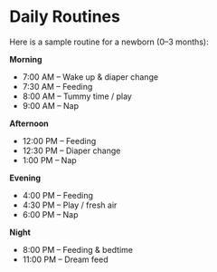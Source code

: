 # Daily Routines

Here is a sample routine for a newborn (0–3 months):

**Morning**
- 7:00 AM – Wake up & diaper change
- 7:30 AM – Feeding
- 8:00 AM – Tummy time / play
- 9:00 AM – Nap

**Afternoon**
- 12:00 PM – Feeding
- 12:30 PM – Diaper change
- 1:00 PM – Nap

**Evening**
- 4:00 PM – Feeding
- 4:30 PM – Play / fresh air
- 6:00 PM – Nap

**Night**
- 8:00 PM – Feeding & bedtime
- 11:00 PM – Dream feed

